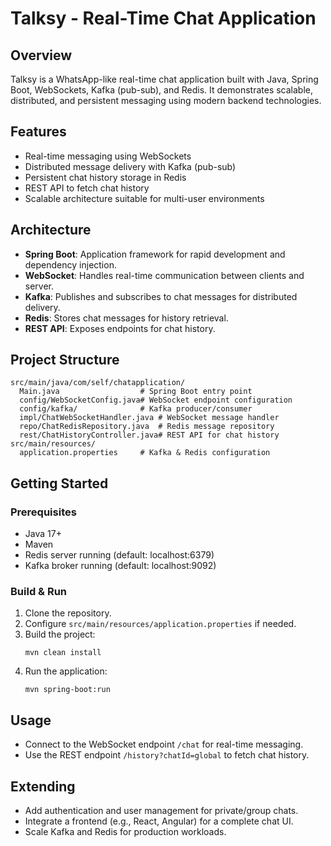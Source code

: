 # Talksy - Real-Time Chat Application

## Overview
Talksy is a WhatsApp-like real-time chat application built with Java, Spring Boot, WebSockets, Kafka (pub-sub), and Redis. It demonstrates scalable, distributed, and persistent messaging using modern backend technologies.

## Features
- Real-time messaging using WebSockets
- Distributed message delivery with Kafka (pub-sub)
- Persistent chat history storage in Redis
- REST API to fetch chat history
- Scalable architecture suitable for multi-user environments

## Architecture
- **Spring Boot**: Application framework for rapid development and dependency injection.
- **WebSocket**: Handles real-time communication between clients and server.
- **Kafka**: Publishes and subscribes to chat messages for distributed delivery.
- **Redis**: Stores chat messages for history retrieval.
- **REST API**: Exposes endpoints for chat history.

## Project Structure
```
src/main/java/com/self/chatapplication/
  Main.java                  # Spring Boot entry point
  config/WebSocketConfig.java# WebSocket endpoint configuration
  config/kafka/              # Kafka producer/consumer
  impl/ChatWebSocketHandler.java # WebSocket message handler
  repo/ChatRedisRepository.java  # Redis message repository
  rest/ChatHistoryController.java# REST API for chat history
src/main/resources/
  application.properties     # Kafka & Redis configuration
```

## Getting Started
### Prerequisites
- Java 17+
- Maven
- Redis server running (default: localhost:6379)
- Kafka broker running (default: localhost:9092)

### Build & Run
1. Clone the repository.
2. Configure `src/main/resources/application.properties` if needed.
3. Build the project:
   ```
   mvn clean install
   ```
4. Run the application:
   ```
   mvn spring-boot:run
   ```

## Usage
- Connect to the WebSocket endpoint `/chat` for real-time messaging.
- Use the REST endpoint `/history?chatId=global` to fetch chat history.

## Extending
- Add authentication and user management for private/group chats.
- Integrate a frontend (e.g., React, Angular) for a complete chat UI.
- Scale Kafka and Redis for production workloads.



